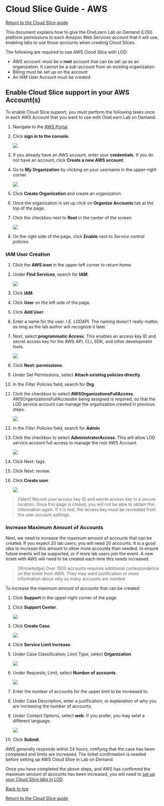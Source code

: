 # Cloud Slice Guide - AWS

[Return to the Cloud Slice guide][back]

This document explains how to give the OneLearn Lab on Demand (LOD) platform permissions to each Amazon Web Services account that it will use, enabling labs to use those accounts when creating Cloud Slices.

The following are required to use AWS Cloud Slice with LOD:

- AWS account: must be a **root** account that can be set up as an organization. It cannot be a sub-account from an existing organization. 
- Billing must be set up on the account
- An IAM User Account must be created

## Enable Cloud Slice support in your AWS Account(s)

To enable Cloud Slice support, you must perform the following tasks once in each AWS Account that you want to use with OneLearn Lab on Demand:

1. Navigate to the [AWS Portal](https://aws.amazon.com/).

1. Click **sign in to the console**.

    ![](../images/sign-in-to-the-console.png)

1. If you already have an AWS account, enter your **credentials**. If you do not have an account, click **Create a new AWS account**. 

1. Go to **My Organization** by clicking on your username in the upper-right corner.

    ![](../images/aws-my-organization.png)

1. Click **Create Organization** and create an organization. 

1. Once the organization is set up click on **Organize Accounts** tab at the top of the page.

1. Click the checkbox next to **Root** in the center of the screen. 

    ![](../images/aws-root.png)

1. On the right side of the page, click **Enable** next to _Service control policies_. 

### IAM User Creation 

1. Click the **AWS icon** in the upper-left corner to return home. 

1. Under **Find Services**, search for **IAM**. 

    ![](../images/search-for-iam.png)

1. Click **IAM**.

1. Click **User** on the left side of the page. 

1. Click **Add User**. 

1. Enter a name for the user. I.E. _LODAPI_. The naming doesn't really matter, as long as the lab author will recognize it later. 

1. Next, select **programmatic  Access**. This enables an access key ID and secret access key for the AWS API, CLI, SDK, and other development tools. 

    ![](../images/aws-access-type.png)
    
1. Click **Next: permissions**. 

1. Under Set Permissions, select **Attach existing policies directly**. 

1. In the _Filter Policies_ field, search for **Org**.

1. Click the checkbox to select **AWSOrganizationsFullAccess**. AWSOrganizationsFullAccessbe being assigned is required, so that the LOD service account can manage the organization created in previous steps. 

    ![](../images/aws-organizationfullaccess.png)

1. In the _Filter Policies_ field, search for **Admin**

1. Click the checkbox to select **AdministratorAccess**. This will allow LOD service account full access to manage the root AWS Account.

    ![](../images/aws-administrator-access.png)

1. Click Next: tags.

1. Click Next: review.

1. Click **Create user**. 

    ![](../images/aws-create-user.png)

>[!alert] Record your access key ID and secret access key in a secure location. Once this page is closed, you will not be able to obtain this information again. If it is lost, the access key must be recreated from the user account settings. 

### Increase Maximum Amount of Accounts

Next, we need to increase the maximum amount of accounts that can be created. If you expect 20 lab users, you will need 20 accounts. It is a good idea to increase this amount to allow more accounts than needed, to ensure future events will be supported, or if more lab users join the event. A new ticket with AWS will need to be created each time this needs increased. 

>[!Knowledge] Over 1500 accounts requires additional correspondence on the ticket from AWS. They may want justification or more information about why so many accounts are needed.

To increase the maximum amount of accounts that can be created:

1. Click **Support** in the upper-right corner of the page. 

1. Click **Support Center**. 

    ![](../images/aws-support-center.png)

1. Click **Create Case**. 

    ![](../images/create-case.png)

1. Click **Service Limit Increase**. 

1. Under Case Classification; Limit Type, select **Organization**

    ![](../images/case-classification-organizations.png)

1. Under Requests; Limit, select **Number of accounts**. 

    ![](../images/requests-number-of-accounts.png)

1. Enter the number of accounts for the upper limit to be increased to.

1. Under Case Description, enter a justification, or explanation of why you are increasing the number of accounts.

1. Under Contact Options, select **web**. If you prefer, you may selet a different language. 

    ![](../images/contact-options.png)

1. Click **Submit**. 

AWS generally responds within 24 hours, notifying that the case has been completed and limits are increased. The ticket confirmation is needed before setting up AWS Cloud Slice in Lab on Demand.
 
Once you have completed the above steps, and AWS has confirmed the maximum amount of accounts has been increased, you will need to [set up your Cloud Slice labs in LOD](aws-setup-cloud-sub-pool-in-lod.md). 

[Back to top][back-to-top]

[Return to the Cloud Slice guide][back]

[back-to-top]: #cloud-slice-guide---AWS "Return to the top of the document"
[back]: ../cloud-slice.md#enable-cloud-slice-support-in-your-cloud-platform "Return to the Cloud Slice guide"

